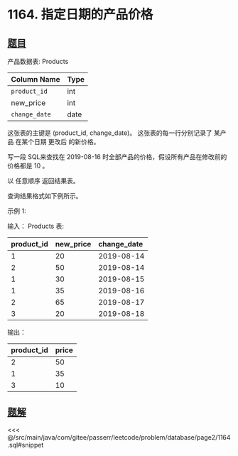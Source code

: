 # 1164. 指定日期的产品价格
## [题目](https://leetcode.cn/problems/product-price-at-a-given-date/)

产品数据表: Products

| Column Name   | Type |
|:--------------|:-----|
| `product_id`  | int  |
| new_price     | int  |
| `change_date` | date |

这张表的主键是 (product_id, change_date)。
这张表的每一行分别记录了 某产品 在某个日期 更改后 的新价格。


写一段 SQL来查找在 2019-08-16 时全部产品的价格，假设所有产品在修改前的价格都是 10 。

以 任意顺序 返回结果表。

查询结果格式如下例所示。



示例 1:

输入：
Products 表:

| product_id | new_price | change_date |
|:-----------|:----------|:------------|
| 1          | 20        | 2019-08-14  |
| 2          | 50        | 2019-08-14  |
| 1          | 30        | 2019-08-15  |
| 1          | 35        | 2019-08-16  |
| 2          | 65        | 2019-08-17  |
| 3          | 20        | 2019-08-18  |

输出：

| product_id | price |
|:-----------|:------|
| 2          | 50    |
| 1          | 35    |
| 3          | 10    |

## [题解](https://github.com/PasseRR/JavaLeetCode/blob/master/src/main/java/com/gitee/passerr/leetcode/problem/database/page2/1164.sql)

<<< @/src/main/java/com/gitee/passerr/leetcode/problem/database/page2/1164.sql#snippet
